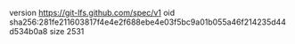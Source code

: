 version https://git-lfs.github.com/spec/v1
oid sha256:281fe211603817f4e4e2f688ebe4e03f5bc9a01b055a46f214235d44d534b0a8
size 2531
